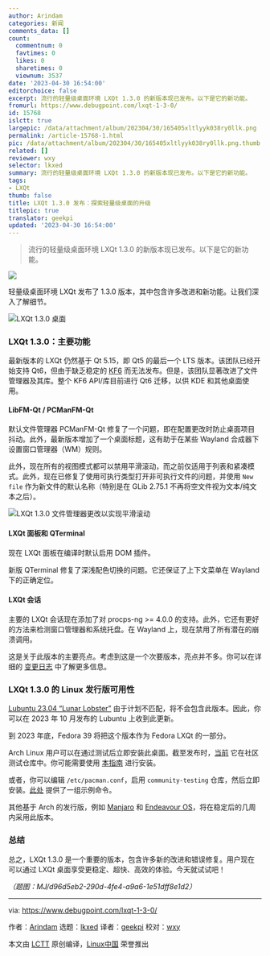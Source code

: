 ```yaml
---
author: Arindam
categories: 新闻
comments_data: []
count:
  commentnum: 0
  favtimes: 0
  likes: 0
  sharetimes: 0
  viewnum: 3537
date: '2023-04-30 16:54:00'
editorchoice: false
excerpt: 流行的轻量级桌面环境 LXQt 1.3.0 的新版本现已发布。以下是它的新功能。
fromurl: https://www.debugpoint.com/lxqt-1-3-0/
id: 15768
islctt: true
largepic: /data/attachment/album/202304/30/165405xltlyyk038ry0llk.png
permalink: /article-15768-1.html
pic: /data/attachment/album/202304/30/165405xltlyyk038ry0llk.png.thumb.jpg
related: []
reviewer: wxy
selector: lkxed
summary: 流行的轻量级桌面环境 LXQt 1.3.0 的新版本现已发布。以下是它的新功能。
tags:
- LXQt
thumb: false
title: LXQt 1.3.0 发布：探索轻量级桌面的升级
titlepic: true
translator: geekpi
updated: '2023-04-30 16:54:00'
---
```



> 
> 流行的轻量级桌面环境 LXQt 1.3.0 的新版本现已发布。以下是它的新功能。
> 
> 
> 


![](/data/attachment/album/202304/30/165405xltlyyk038ry0llk.png)


轻量级桌面环境 LXQt 发布了 1.3.0 版本，其中包含许多改进和新功能。让我们深入了解细节。


![LXQt 1.3.0 桌面](/data/attachment/album/202304/30/165457dhzu7hy3cuprfdfc.jpg)


### LXQt 1.3.0：主要功能


最新版本的 LXQt 仍然基于 Qt 5.15，即 Qt5 的最后一个 LTS 版本。该团队已经开始支持 Qt6，但由于缺乏稳定的 [KF6](https://phabricator.kde.org/project/profile/310/) 而无法发布。但是，该团队显著改进了文件管理器及其库。整个 KF6 API/库目前进行 Qt6 迁移，以供 KDE 和其他桌面使用。


#### LibFM-Qt / PCManFM-Qt


默认文件管理器 PCManFM-Qt 修复了一个问题，即在配置更改时防止桌面项目抖动。此外，最新版本增加了一个桌面标题，这有助于在某些 Wayland 合成器下设置窗口管理器（WM）规则。


此外，现在所有的视图模式都可以禁用平滑滚动，而之前仅适用于列表和紧凑模式。此外，现在已修复了使用可执行类型打开非可执行文件的问题，并使用 `New file` 作为新文件的默认名称（特别是在 GLib 2.75.1 不再将空文件视为文本/纯文本之后）。


![LXQt 1.3.0 文件管理器更改以实现平滑滚动](/data/attachment/album/202304/30/165505c3qtz9mmytwqtzyg.jpg)


#### LXQt 面板和 QTerminal


现在 LXQt 面板在编译时默认启用 DOM 插件。


新版 QTerminal 修复了深浅配色切换的问题。它还保证了上下文菜单在 Wayland 下的正确定位。


#### LXQt 会话


主要的 LXQt 会话现在添加了对 procps-ng >= 4.0.0 的支持。此外，它还有更好的方法来检测窗口管理器和系统托盘。在 Wayland 上，现在禁用了所有潜在的崩溃调用。


这是关于此版本的主要亮点。考虑到这是一个次要版本，亮点并不多。你可以在详细的 [变更日志](https://github.com/lxqt/lxqt/releases/tag/1.3.0) 中了解更多信息。


### LXQt 1.3.0 的 Linux 发行版可用性


[Lubuntu 23.04 “Lunar Lobster”](https://www.debugpoint.com/lubuntu-23-04/) 由于计划不匹配，将不会包含此版本。因此，你可以在 2023 年 10 月发布的 Lubuntu 上收到此更新。


到 2023 年底，Fedora 39 将把这个版本作为 Fedora LXQt 的一部分。


Arch Linux 用户可以在通过测试后立即安装此桌面。截至发布时，[当前](https://archlinux.org/packages/?sort=&q=lxqt&maintainer=&flagged=) 它在社区测试仓库中。你可能需要使用 [本指南](https://www.debugpoint.com/lxqt-arch-linux-install/) 进行安装。


或者，你可以编辑 `/etc/pacman.conf`，启用 `community-testing` 仓库，然后立即安装。[此处](https://www.debugpoint.com/lxqt-arch-linux-install/) 提供了一组示例命令。


其他基于 Arch 的发行版，例如 [Manjaro](https://www.debugpoint.com/manjaro-linux-review-2022/) 和 [Endeavour OS](https://www.debugpoint.com/endeavouros-review/)，将在稳定后的几周内采用此版本。


### 总结


总之，LXQt 1.3.0 是一个重要的版本，包含许多新的改进和错误修复。用户现在可以通过 LXQt 桌面享受更稳定、超快、高效的体验。今天就试试吧！


*（题图：MJ/d96d5eb2-290d-4fe4-a9a6-1e51dff8e1d2）*




---


via: <https://www.debugpoint.com/lxqt-1-3-0/>


作者：[Arindam](https://www.debugpoint.com/author/admin1/) 选题：[lkxed](https://github.com/lkxed/) 译者：[geekpi](https://github.com/geekpi) 校对：[wxy](https://github.com/wxy)


本文由 [LCTT](https://github.com/LCTT/TranslateProject) 原创编译，[Linux中国](https://linux.cn/) 荣誉推出